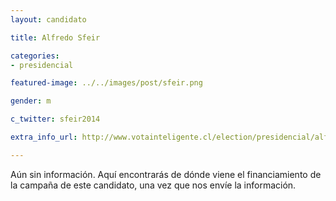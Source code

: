 ```yaml
---
layout: candidato

title: Alfredo Sfeir

categories: 
- presidencial

featured-image: ../../images/post/sfeir.png

gender: m

c_twitter: sfeir2014

extra_info_url: http://www.votainteligente.cl/election/presidencial/alfredo-sfeir

---
```


Aún sin información. Aquí encontrarás de dónde viene el financiamiento de la campaña de este candidato, una vez que nos envíe la información.



